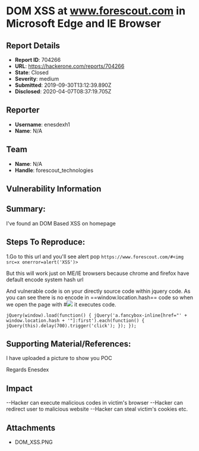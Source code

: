 # DOM XSS at www.forescout.com in Microsoft Edge and IE Browser

## Report Details
- **Report ID**: 704266
- **URL**: https://hackerone.com/reports/704266
- **State**: Closed
- **Severity**: medium
- **Submitted**: 2019-09-30T13:12:39.890Z
- **Disclosed**: 2020-04-07T08:37:19.705Z

## Reporter
- **Username**: enesdexh1
- **Name**: N/A

## Team
- **Name**: N/A
- **Handle**: forescout_technologies

## Vulnerability Information
## Summary:
I've found an DOM Based XSS on homepage 

## Steps To Reproduce:
1.Go to this url and you'll see alert pop
`https://www.forescout.com/#<img src=x onerror=alert('XSS')>`

But this will work just on ME/IE browsers because chrome and firefox have default encode system hash url

And vulnerable code is on your directly source code within jquery code. As you can see there is no encode in ==window.location.hash== code so when we open the page with #<img src=x onerror=alert(1)> it executes code.

`jQuery(window).load(function() {
    jQuery('a.fancybox-inline[href="' + window.location.hash + '"]:first').each(function() {
        jQuery(this).delay(700).trigger('click');
    });
});`

## Supporting Material/References:
I have uploaded a picture to show you POC


Regards 
Enesdex

## Impact

--Hacker can execute malicious codes in victim's browser
--Hacker can redirect user to malicious website
--Hacker can steal victim's cookies etc.

## Attachments
- DOM_XSS.PNG
